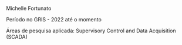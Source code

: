 Michelle Fortunato

Período no GRIS - 2022 até o momento

Áreas de  pesquisa aplicada:  Supervisory Control and Data Acquisition (SCADA) 
